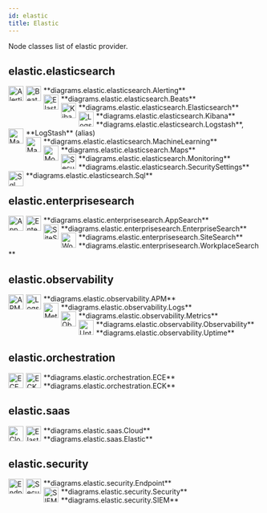 ```yaml
---
id: elastic
title: Elastic
---
```


Node classes list of elastic provider.

## elastic.elasticsearch


<img width="30" src="/diagrams/img/resources/elastic/elasticsearch/alerting.png" alt="Alerting" style="float: left; padding-right: 5px;" >
**diagrams.elastic.elasticsearch.Alerting**

<img width="30" src="/diagrams/img/resources/elastic/elasticsearch/beats.png" alt="Beats" style="float: left; padding-right: 5px;" >
**diagrams.elastic.elasticsearch.Beats**

<img width="30" src="/diagrams/img/resources/elastic/elasticsearch/elasticsearch.png" alt="Elasticsearch" style="float: left; padding-right: 5px;" >
**diagrams.elastic.elasticsearch.Elasticsearch**

<img width="30" src="/diagrams/img/resources/elastic/elasticsearch/kibana.png" alt="Kibana" style="float: left; padding-right: 5px;" >
**diagrams.elastic.elasticsearch.Kibana**

<img width="30" src="/diagrams/img/resources/elastic/elasticsearch/logstash.png" alt="Logstash" style="float: left; padding-right: 5px;" >
**diagrams.elastic.elasticsearch.Logstash**, **LogStash** (alias)

<img width="30" src="/diagrams/img/resources/elastic/elasticsearch/machine-learning.png" alt="MachineLearning" style="float: left; padding-right: 5px;" >
**diagrams.elastic.elasticsearch.MachineLearning**

<img width="30" src="/diagrams/img/resources/elastic/elasticsearch/maps.png" alt="Maps" style="float: left; padding-right: 5px;" >
**diagrams.elastic.elasticsearch.Maps**

<img width="30" src="/diagrams/img/resources/elastic/elasticsearch/monitoring.png" alt="Monitoring" style="float: left; padding-right: 5px;" >
**diagrams.elastic.elasticsearch.Monitoring**

<img width="30" src="/diagrams/img/resources/elastic/elasticsearch/security-settings.png" alt="SecuritySettings" style="float: left; padding-right: 5px;" >
**diagrams.elastic.elasticsearch.SecuritySettings**

<img width="30" src="/diagrams/img/resources/elastic/elasticsearch/sql.png" alt="Sql" style="float: left; padding-right: 5px;" >
**diagrams.elastic.elasticsearch.Sql**

## elastic.enterprisesearch


<img width="30" src="/diagrams/img/resources/elastic/enterprisesearch/app-search.png" alt="AppSearch" style="float: left; padding-right: 5px;" >
**diagrams.elastic.enterprisesearch.AppSearch**

<img width="30" src="/diagrams/img/resources/elastic/enterprisesearch/enterprise-search.png" alt="EnterpriseSearch" style="float: left; padding-right: 5px;" >
**diagrams.elastic.enterprisesearch.EnterpriseSearch**

<img width="30" src="/diagrams/img/resources/elastic/enterprisesearch/site-search.png" alt="SiteSearch" style="float: left; padding-right: 5px;" >
**diagrams.elastic.enterprisesearch.SiteSearch**

<img width="30" src="/diagrams/img/resources/elastic/enterprisesearch/workplace-search.png" alt="WorkplaceSearch" style="float: left; padding-right: 5px;" >
**diagrams.elastic.enterprisesearch.WorkplaceSearch**

## elastic.observability


<img width="30" src="/diagrams/img/resources/elastic/observability/apm.png" alt="APM" style="float: left; padding-right: 5px;" >
**diagrams.elastic.observability.APM**

<img width="30" src="/diagrams/img/resources/elastic/observability/logs.png" alt="Logs" style="float: left; padding-right: 5px;" >
**diagrams.elastic.observability.Logs**

<img width="30" src="/diagrams/img/resources/elastic/observability/metrics.png" alt="Metrics" style="float: left; padding-right: 5px;" >
**diagrams.elastic.observability.Metrics**

<img width="30" src="/diagrams/img/resources/elastic/observability/observability.png" alt="Observability" style="float: left; padding-right: 5px;" >
**diagrams.elastic.observability.Observability**

<img width="30" src="/diagrams/img/resources/elastic/observability/uptime.png" alt="Uptime" style="float: left; padding-right: 5px;" >
**diagrams.elastic.observability.Uptime**

## elastic.orchestration


<img width="30" src="/diagrams/img/resources/elastic/orchestration/ece.png" alt="ECE" style="float: left; padding-right: 5px;" >
**diagrams.elastic.orchestration.ECE**

<img width="30" src="/diagrams/img/resources/elastic/orchestration/eck.png" alt="ECK" style="float: left; padding-right: 5px;" >
**diagrams.elastic.orchestration.ECK**

## elastic.saas


<img width="30" src="/diagrams/img/resources/elastic/saas/cloud.png" alt="Cloud" style="float: left; padding-right: 5px;" >
**diagrams.elastic.saas.Cloud**

<img width="30" src="/diagrams/img/resources/elastic/saas/elastic.png" alt="Elastic" style="float: left; padding-right: 5px;" >
**diagrams.elastic.saas.Elastic**

## elastic.security


<img width="30" src="/diagrams/img/resources/elastic/security/endpoint.png" alt="Endpoint" style="float: left; padding-right: 5px;" >
**diagrams.elastic.security.Endpoint**

<img width="30" src="/diagrams/img/resources/elastic/security/security.png" alt="Security" style="float: left; padding-right: 5px;" >
**diagrams.elastic.security.Security**

<img width="30" src="/diagrams/img/resources/elastic/security/siem.png" alt="SIEM" style="float: left; padding-right: 5px;" >
**diagrams.elastic.security.SIEM**
